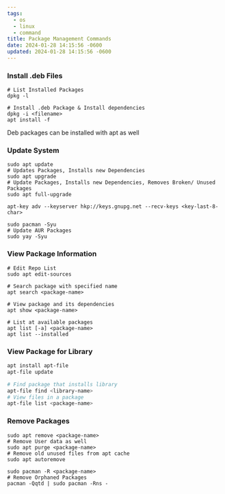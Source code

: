 ```yaml
---
tags:
  - os
  - linux
  - command
title: Package Management Commands
date: 2024-01-28 14:15:56 -0600
updated: 2024-01-28 14:15:56 -0600
---
```


### Install .deb Files

```shell
# List Installed Packages
dpkg -l

# Install .deb Package & Install dependencies
dpkg -i <filename> 
apt install -f
```

Deb packages can be installed with apt as well

### Update System

```shell
sudo apt update
# Updates Packages, Installs new Dependencies
sudo apt upgrade
# Update Packages, Installs new Dependencies, Removes Broken/ Unused Packages
sudo apt full-upgrade

apt-key adv --keyserver hkp://keys.gnupg.net --recv-keys <key-last-8-char>

sudo pacman -Syu
# Update AUR Packages
sudo yay -Syu
```

### View Package Information

```shell
# Edit Repo List
sudo apt edit-sources

# Search package with specified name
apt search <package-name>

# View package and its dependencies
apt show <package-name>

# List at available packages
apt list [-a] <package-name>
apt list --installed
```

### View Package for Library

```bash
apt install apt-file
apt-file update

# Find package that installs library
apt-file find <library-name>
# View files in a package
apt-file list <package-name>
```

### Remove Packages

```shell
sudo apt remove <package-name>
# Remove User data as well
sudo apt purge <package-name>
# Remove old unused files from apt cache
sudo apt autoremove

sudo pacman -R <package-name>
# Remove Orphaned Packages
pacman -Qqtd | sudo pacman -Rns -
```
